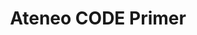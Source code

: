 ---
title: Ateneo CODE Primer
redirect_to: https://drive.google.com/file/d/1ZEzpCfPRDFNmy812mKPlK7AYlvb_wFXF/preview
redirect_from: 
  - /AteneoCODEPrimer
  - /ateneocodeprimer
---